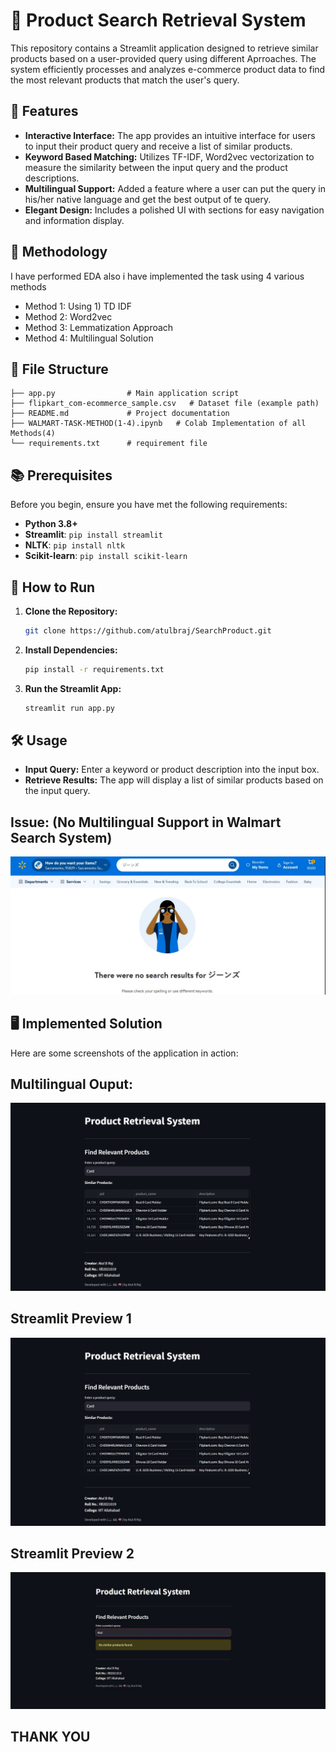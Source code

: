 # 🛒 Product Search Retrieval System

This repository contains a Streamlit application designed to retrieve similar products based on a user-provided query using different Aprroaches. The system efficiently processes and analyzes e-commerce product data to find the most relevant products that match the user's query.

## 🎯 Features

- **Interactive Interface:** The app provides an intuitive interface for users to input their product query and receive a list of similar products.
- **Keyword Based Matching:** Utilizes TF-IDF, Word2vec vectorization to measure the similarity between the input query and the product descriptions.
- **Multilingual Support:** Added a feature where a user can put the query in his/her native language and get the best output of te query.
- **Elegant Design:** Includes a polished UI with sections for easy navigation and information display.

## 🧠 Methodology

I have performed EDA also i have implemented the task using 4 various methods
   - Method 1: Using 1) TD IDF 
   - Method 2: Word2vec 
   - Method 3: Lemmatization Approach 
   - Method 4: Multilingual Solution

## 📂 File Structure

```
├── app.py                # Main application script
├── flipkart_com-ecommerce_sample.csv   # Dataset file (example path)
├── README.md             # Project documentation
├── WALMART-TASK-METHOD(1-4).ipynb   # Colab Implementation of all Methods(4)
└── requirements.txt      # requirement file

```

## 📚 Prerequisites

Before you begin, ensure you have met the following requirements:

- **Python 3.8+**
- **Streamlit**: `pip install streamlit`
- **NLTK**: `pip install nltk`
- **Scikit-learn**: `pip install scikit-learn`

## 🚀 How to Run

1. **Clone the Repository:**
   ```bash
   git clone https://github.com/atulbraj/SearchProduct.git
   ```

2. **Install Dependencies:**
   ```bash
   pip install -r requirements.txt
   ```

3. **Run the Streamlit App:**
   ```bash
   streamlit run app.py
   ```
## 🛠️ Usage

- **Input Query:** Enter a keyword or product description into the input box.
- **Retrieve Results:** The app will display a list of similar products based on the input query.


## Issue: (No Multilingual Support in Walmart Search System)
![Screenshot1](issue.jpg)

## 🖥️ Implemented Solution

Here are some screenshots of the application in action:
## Multilingual Ouput:
![Screenshot1](screenshot1.jpg)

## Streamlit Preview 1 
![Screenshot1](screenshot1.jpg)
## Streamlit Preview 2
![Screenshot2](screenshot2.jpg)


## THANK YOU


